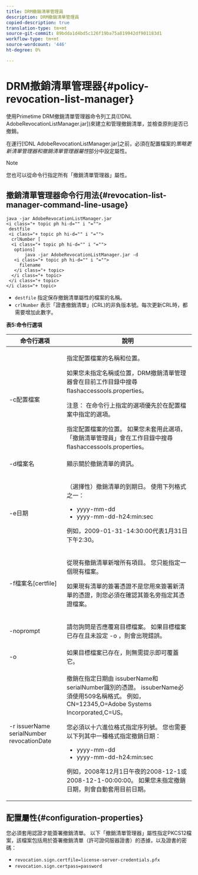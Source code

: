 ```yaml
---
title: DRM撤銷清單管理員
description: DRM撤銷清單管理員
copied-description: true
translation-type: tm+mt
source-git-commit: 89bdda1d4bd5c126f19ba75a819942df901183d1
workflow-type: tm+mt
source-wordcount: '446'
ht-degree: 0%

---
```



# DRM撤銷清單管理器{#policy-revocation-list-manager}

使用Primetime DRM撤銷清單管理器命令列工具([!DNL AdobeRevocationListManager.jar])來建立和管理撤銷清單，並檢查原則是否已撤銷。

在運行[!DNL AdobeRevocationListManager.jar]之前，必須在配置檔案的&#x200B;*策略更新清單管理器和撤銷清單管理器屬性*&#x200B;部分中設定屬性。

>[!NOTE]
>
>您也可以從命令行指定所有「撤銷清單管理器」屬性。

## 撤銷清單管理器命令行用法{#revocation-list-manager-command-line-usage}

```
java -jar AdobeRevocationListManager.jar 
<i class="+ topic ph hi-d="" i "="">
 destfile 
 <i class="+ topic ph hi-d="" i "="">
  crlNumber [
  <i class="+ topic ph hi-d="" i "="">
   options] 
       java -jar AdobeRevocationListManager.jar -d 
   <i class="+ topic ph hi-d="" i "="">
     filename
   </i class="+ topic>
  </i class="+ topic>
 </i class="+ topic>
</i class="+ topic>
```

* `destfile` 指定保存撤銷清單屬性的檔案的名稱。
* `crlNumber` 表示「證書撤銷清單」(CRL)的非負版本號。每次更新CRL時，都需要增加此數字。

**表5:命令行選項**

<table frame="all" colsep="1" rowsep="1" class="+ topic/table adobe-d/table " id="table_a3y_wqy_n4">  
 <thead class="- topic/thead "> 
  <tr rowsep="1" class="- topic/row "> 
   <th colname="1" class="- topic/entry entry"> 命令行選項 </th> 
   <th colname="2" class="- topic/entry entry"> 說明 </th> 
  </tr> 
 </thead>
 <tbody class="- topic/tbody "> 
  <tr rowsep="1" class="- topic/row "> 
   <td colname="1" class="- topic/entry "><span class="+ topic/ph pr-d/codeph codeph">-c配置檔案</span> </td> 
   <td colname="2" class="- topic/entry "><p class="- topic/p ">指定配置檔案的名稱和位置。 </p><p class="- topic/p ">如果您未指定名稱或位置，DRM撤銷清單管理器會在目前工作目錄中搜尋<span class="filepath"> flashaccessools.properties</span>。 </p><p>注意： 在命令行上指定的選項優先於在配置檔案中指定的選項。 </p>指定配置檔案的位置。 如果您未套用此選項，「撤銷清單管理員」會在工作目錄中搜尋<span class="filepath"> flashaccessools.properties</span>。 </td> 
  </tr> 
  <tr rowsep="1" class="- topic/row "> 
   <td colname="1" class="- topic/entry "><span class="+ topic/ph pr-d/codeph codeph">-d檔案名</span> </td> 
   <td colname="2" class="- topic/entry "> <p class="- topic/p ">顯示關於撤銷清單的資訊。 </p> </td> 
  </tr> 
  <tr rowsep="1" class="- topic/row "> 
   <td colname="1" class="- topic/entry "><span class="+ topic/ph pr-d/codeph codeph">-e日期</span> </td> 
   <td colname="2" class="- topic/entry "> <p class="- topic/p ">（選擇性）撤銷清單的到期日。 使用下列格式之一： 
     <ul id="ul_2C89F8183C3647C593CB67576D9DED07"> 
      <li id="li_A866F6CBCB464193A119A6609C8F3B2A"><span class="+ topic/ph pr-d/codeph codeph">yyyy-mm-dd</span> </li> 
      <li id="li_B5F9F6C995E64464838DDE447848F707"><span class="+ topic/ph pr-d/codeph codeph">yyyy-mm-dd-h24:min:sec</span> </li> 
     </ul>例如，2009-01-31-14:30:00代表1月31日下午2:30。 </p> </td> 
  </tr> 
  <tr rowsep="1" class="- topic/row "> 
   <td colname="1" class="- topic/entry "><span class="codeph">-f檔案名[certfile]</span> </td> 
   <td colname="2" class="- topic/entry "> <p>從現有撤銷清單新增所有項目。 您只能指定一個現有檔案。 </p> <p class="- topic/p ">如果現有清單的簽署憑證不是您用來簽署新清單的憑證，則您必須在確認其簽名旁指定其憑證檔案。 </p> </td> 
  </tr> 
  <tr rowsep="1" class="- topic/row "> 
   <td colname="1" class="- topic/entry "><span class="codeph"> -noprompt</span> </td> 
   <td colname="2" class="- topic/entry "> <p class="- topic/p ">請勿詢問是否應覆寫目標檔案。 如果目標檔案已存在且未設定<span class="codeph"> -o</span> ，則會出現錯誤。 </p> </td> 
  </tr> 
  <tr rowsep="1" class="- topic/row "> 
   <td colname="1" class="- topic/entry "><span class="codeph"> -o</span> </td> 
   <td colname="2" class="- topic/entry "> 如果目標檔案已存在，則無需提示即可覆蓋它。 </td> 
  </tr> 
  <tr rowsep="0" class="- topic/row "> 
   <td colname="1" class="- topic/entry "><span class="codeph">-r issuerName serialNumber revocationDate</span> </td> 
   <td colname="2" class="- topic/entry "> <p class="- topic/p ">撤銷在指定日期由<span class="codeph"> issuberName</span>和<span class="codeph"> serialNumber</span>識別的憑證。 <span class="codeph"> issuberName</span>必須使用509名稱格式。 例如，<span class="codeph"> CN=12345,O=Adobe Systems Incorporated,C=US</span>。 </p> <p>您必須以十六進位格式指定序列號。 您也需要以下列其中一種格式指定撤銷日期： 
     <ul id="ul_1524FBC6818248F3A2B271243E649400"> 
      <li id="li_BC618EA2332D42A59B1B5434CAFFD2AF"><span class="+ topic/ph pr-d/codeph codeph">yyyy-mm-dd</span> </li> 
      <li id="li_97F77810D20C4CF2944EFCFF5DFAE467"><span class="+ topic/ph pr-d/codeph codeph">yyyy-mm-dd-h24:min:sec</span> </li> 
     </ul>例如，2008年12月1日午夜的2008-12-1或2008-12-1-00:00:00。 如果您未指定撤銷日期，則會自動套用目前日期。 </p> </td> 
  </tr> 
 </tbody> 
</table>

## 配置屬性{#configuration-properties}

您必須套用認證才能簽署撤銷清單。 以下「撤銷清單管理器」屬性指定PKCS12檔案，該檔案包括用於簽署撤銷清單（許可證伺服器證書）的憑據，以及證書的密碼：

* `revocation.sign.certfile=license-server-credentials.pfx`
* `revocation.sign.certpass=password`